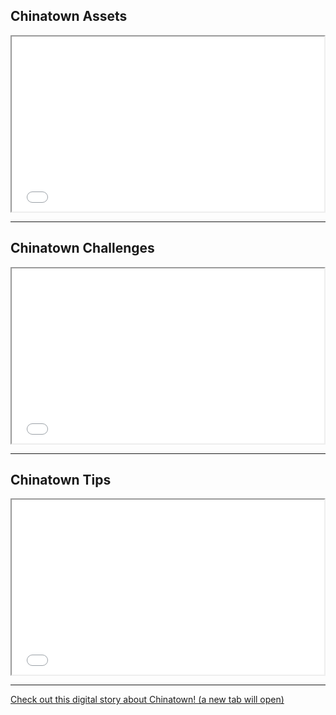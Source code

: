 ## Chinatown Assets

<iframe src='//player.vimeo.com/video/112287206?title=0&amp;byline=0&amp;portrait=0&amp;autoplay=1' width='500' height='280' allowfullscreen></iframe>

___

## Chinatown Challenges

<iframe src='//player.vimeo.com/video/112287208?title=0&amp;byline=0&amp;portrait=0&amp;autoplay=1' width='500' height='280' allowfullscreen></iframe>

___

## Chinatown Tips

<iframe src='//player.vimeo.com/video/112287210?title=0&amp;byline=0&amp;portrait=0&amp;autoplay=1' width='500' height='280' allowfullscreen></iframe>

___

<div class='resource-external'>

[Check out this digital story about Chinatown! (a new tab will open)](http://prezi.com/23iwqpqmmnm6/untitled-prezi/?kw=view-23iwqpqmmnm6&rc=ref-37310803)

</div>
